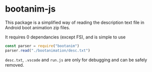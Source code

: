 # bootanim-js

This package is a simplified way of reading the description text file in Android boot animation zip files.

It requires 0 dependancies (except FS), and is simple to use

```js
const parser = require("bootanim")
parser.read("./bootanimation/desc.txt")
```

`desc.txt`, `.vscode` and `run.js` are only for debugging and can be safely removed.
